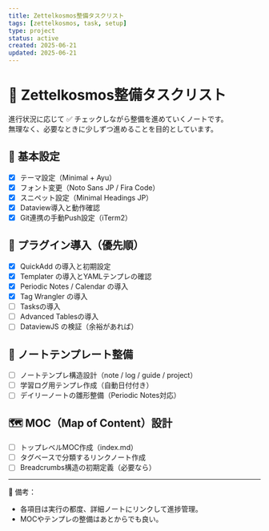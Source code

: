 ```yaml
---
title: Zettelkosmos整備タスクリスト
tags: [zettelkosmos, task, setup]
type: project
status: active
created: 2025-06-21
updated: 2025-06-21
---
```


# 🧩 Zettelkosmos整備タスクリスト

進行状況に応じて ✅ チェックしながら整備を進めていくノートです。  
無理なく、必要なときに少しずつ進めることを目的としています。

## 🔧 基本設定

- [x] テーマ設定（Minimal + Ayu）
- [x] フォント変更（Noto Sans JP / Fira Code）
- [x] スニペット設定（Minimal Headings JP）
- [x] Dataview導入と動作確認
- [x] Git連携の手動Push設定（iTerm2）

## 🧩 プラグイン導入（優先順）

- [x] QuickAdd の導入と初期設定
- [x] Templater の導入とYAMLテンプレの確認
- [x] Periodic Notes / Calendar の導入
- [x] Tag Wrangler の導入
- [ ] Tasksの導入
- [ ] Advanced Tablesの導入
- [ ] DataviewJS の検証（余裕があれば）
## 🧠 ノートテンプレート整備

- [ ] ノートテンプレ構造設計（note / log / guide / project）
- [ ] 学習ログ用テンプレ作成（自動日付付き）
- [ ] デイリーノートの雛形整備（Periodic Notes対応）

## 🗺 MOC（Map of Content）設計

- [ ] トップレベルMOC作成（index.md）
- [ ] タグベースで分類するリンクノート作成
- [ ] Breadcrumbs構造の初期定義（必要なら）

---

📝 備考：
- 各項目は実行の都度、詳細ノートにリンクして進捗管理。
- MOCやテンプレの整備はあとからでも良い。

